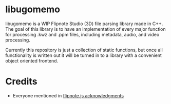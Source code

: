 # libugomemo
libugomemo is a WIP Flipnote Studio (3D) file parsing library made in C++. The goal of this library is to have an implementation of every major function for processing .kwz and .ppm files, including metadata, audio, and video processing.

Currently this repository is just a collection of static functions, but once all functionality is written out it will be turned in to a library with a convenient object oriented frontend.


# Credits
- Everyone mentioned in [flipnote.js acknowledgments](https://flipnote.js.org/pages/docs/acknowledgements.html)
